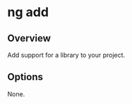 <!-- Links in /docs/documentation should NOT have \`.md\` at the end, because they end up in our wiki at release. -->

# ng add

## Overview
Add support for a library to your project.

## Options
None.

